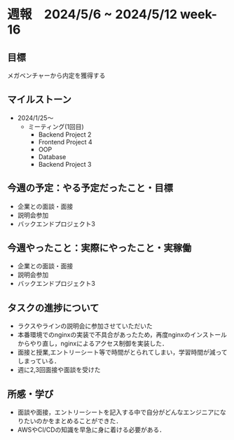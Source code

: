 # 週報　2024/5/6 ~ 2024/5/12 week-16

## 目標
メガベンチャーから内定を獲得する

## マイルストーン
- 2024/1/25〜
  - ミーティング(1回目)
    - Backend Project 2
    - Frontend Project 4
    - OOP
    - Database
    - Backend Project 3

## 今週の予定：やる予定だったこと・目標
- 企業との面談・面接
- 説明会参加
- バックエンドプロジェクト3

## 今週やったこと：実際にやったこと・実稼働
- 企業との面談・面接
- 説明会参加
- バックエンドプロジェクト3

## タスクの進捗について
- ラクスやラインの説明会に参加させていただいた
- 本番環境でのnginxの実装で不具合があったため，再度nginxのインストールからやり直し，nginxによるアクセス制御を実装した．
- 面接と授業,エントリーシート等で時間がとられてしまい，学習時間が減ってしまっている．
- 週に2,3回面接や面談を受けた


## 所感・学び
- 面談や面接，エントリーシートを記入する中で自分がどんなエンジニアになりたいのかをまとめることができた．
- AWSやCI/CDの知識を早急に身に着ける必要がある．
